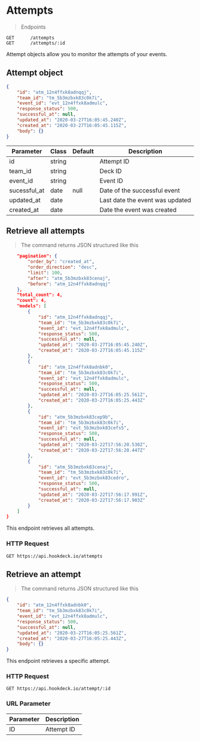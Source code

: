 # Attempts

> Endpoints

```
GET      /attempts        
GET      /attempts/:id                               
```

Attempt objects allow you to monitor the attempts of your events.

## Attempt object

```json 
{
    "id": "atm_12n4ffxk8adnqqj",
    "team_id": "tm_5b3mzbxk83c0k7i",
    "event_id": "evt_12n4ffxk8admulc",
    "response_status": 500,
    "successful_at": null,
    "updated_at": "2020-03-27T16:05:45.240Z",
    "created_at": "2020-03-27T16:05:45.115Z",
    "body": {}
}
```

| Parameter      | Class  | Default | Description                         |
| -------------- | -------| --------|------------------------------------ |
|  id                 | string |         |Attempt ID     |
|  team_id            | string |         |Deck ID                    |
|  event_id        | string |            |Event ID                 |
|  sucessful_at       | date   | null    |Date of the successful event   |
|  updated_at         | date   |         |Last date the event was updated        |
|  created_at         | date   |         |Date the event was created             |


## Retrieve all attempts

> The command returns JSON structured like this

```json 
    "pagination": {
        "order_by": "created_at",
        "order_direction": "desc",
        "limit": 100,
        "after": "atm_5b3mzbxk83cenaj",
        "before": "atm_12n4ffxk8adnqqj"
    },
    "total_count": 4,
    "count": 4,
    "models": [
        {
            "id": "atm_12n4ffxk8adnqqj",
            "team_id": "tm_5b3mzbxk83c0k7i",
            "event_id": "evt_12n4ffxk8admulc",
            "response_status": 500,
            "successful_at": null,
            "updated_at": "2020-03-27T16:05:45.240Z",
            "created_at": "2020-03-27T16:05:45.115Z"
        },
        {
            "id": "atm_12n4ffxk8adnbk0",
            "team_id": "tm_5b3mzbxk83c0k7i",
            "event_id": "evt_12n4ffxk8admulc",
            "response_status": 500,
            "successful_at": null,
            "updated_at": "2020-03-27T16:05:25.561Z",
            "created_at": "2020-03-27T16:05:25.443Z"
        },
        {
            "id": "atm_5b3mzbxk83cep9b",
            "team_id": "tm_5b3mzbxk83c0k7i",
            "event_id": "evt_5b3mzbxk83cefs5",
            "response_status": 500,
            "successful_at": null,
            "updated_at": "2020-03-22T17:56:20.530Z",
            "created_at": "2020-03-22T17:56:20.447Z"
        },
        {
            "id": "atm_5b3mzbxk83cenaj",
            "team_id": "tm_5b3mzbxk83c0k7i",
            "event_id": "evt_5b3mzbxk83cedro",
            "response_status": 500,
            "successful_at": null,
            "updated_at": "2020-03-22T17:56:17.991Z",
            "created_at": "2020-03-22T17:56:17.903Z"
        }
    ]
}
```

This endpoint retrieves all attempts.

### HTTP Request

`GET https://api.hookdeck.io/attempts`

## Retrieve an attempt

> The command returns JSON structured like this

```json 
{
    "id": "atm_12n4ffxk8adnbk0",
    "team_id": "tm_5b3mzbxk83c0k7i",
    "event_id": "evt_12n4ffxk8admulc",
    "response_status": 500,
    "successful_at": null,
    "updated_at": "2020-03-27T16:05:25.561Z",
    "created_at": "2020-03-27T16:05:25.443Z",
    "body": {}
}
```

This endpoint retrieves a specific attempt.

### HTTP Request

`GET https://api.hookdeck.io/attempt/:id`

### URL Parameter

| Parameter      | Description                                  |
| -------------- | -------------------------------------------- |
|  ID            | Attempt ID                   |
